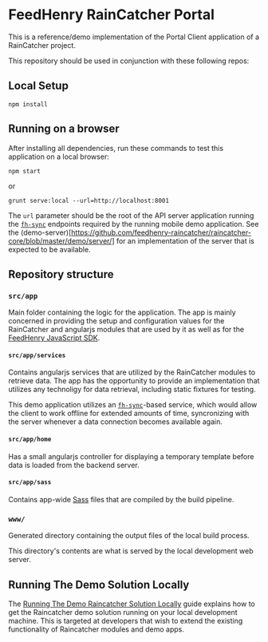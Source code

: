 # FeedHenry RainCatcher Portal

This is a reference/demo implementation of the Portal Client application of a RainCatcher project.

This repository should be used in conjunction with these following repos:

## Local Setup

`npm install`

## Running on a browser
After installing all dependencies, run these commands to test this application on a local browser:

`npm start`

or

`grunt serve:local --url=http://localhost:8001`

The `url` parameter should be the root of the API server application running the [`fh-sync`](https://github.com/feedhenry/fh-sync) endpoints required by the running mobile demo application. See the (demo-server)[https://github.com/feedhenry-raincatcher/raincatcher-core/blob/master/demo/server/] for an implementation of the server that is expected to be available.

## Repository structure

### `src/app`
Main folder containing the logic for the application. The app is mainly concerned in providing the setup and configuration values for the RainCatcher and angularjs modules that are used by it as well as for the [FeedHenry JavaScript SDK](https://github.com/feedhenry/fh-js-sdk).

#### `src/app/services`
Contains angularjs services that are utilized by the RainCatcher modules to retrieve data. The app has the opportunity to provide an implementation that utilizes any technoligy for data retrieval, including static fixtures for testing.

This demo application utilizes an [`fh-sync`](https://github.com/feedhenry/fh-sync)-based service, which would allow the client to work offline for extended amounts of time, syncronizing with the server whenever a data connection becomes available again.

#### `src/app/home`
Has a small angularjs controller for displaying a temporary template before data is loaded from the backend server.

#### `src/app/sass`
Contains app-wide [Sass](http://sass-lang.com/) files that are compiled by the build pipeline.

### `www/`
Generated directory containing the output files of the local build process.

This directory's contents are what is served by the local development web server.

## Running The Demo Solution Locally

The [Running The Demo Raincatcher Solution Locally](https://github.com/feedhenry-raincatcher/raincatcher-documentation/blob/master/running-locally.adoc) guide explains how to get the Raincatcher demo solution running on your local development machine. This is targeted at developers that wish to extend the existing functionality of Raincatcher modules and demo apps.
